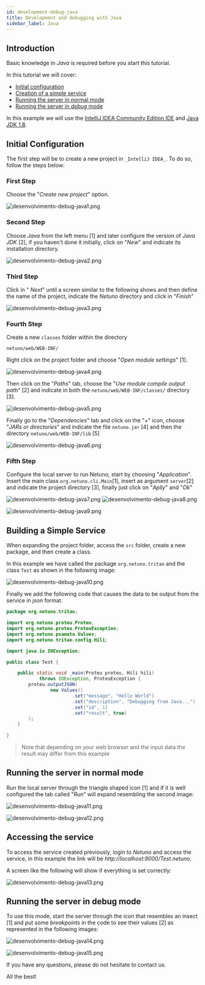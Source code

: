 ```yaml
---
id: development-debug-java
title: Development and debugging with Java
sidebar_label: Java
---
```


## Introduction

Basic knowledge in _Java_  is required before you start this tutorial.

In this tutorial we will cover:

* [Initial configuration](#initial-configuration)
* [Creation of a simple service](#creation-of-a-simple-service)
* [Running the server in normal mode](#running-the-server-in-normal-mode)
* [Running the server in _debug_ mode](#running-the-server-in-debug-mode)

In this example we will use the <a href="https://www.jetbrains.com/idea/download/" target="_blank"> IntelliJ IDEA Community Edition IDE</a> and <a href="http://www.oracle.com/technetwork/java/javase/downloads/jdk8-downloads-2133151.html" target="_blank">Java JDK 1.8</a>.

## Initial Configuration

The first step will be to create a new project in `_IntelliJ IDEA_`. To do so, follow the steps below:

### First Step
Choose the "_Create new project_" option.

![desenvolvimento-debug-java1.png](/docs/assets/desenvolvimento-debug-java1.png)

### Second Step
Choose _Java_ from the left menu [1] and later configure the version of _Java JDK_ [2], if you haven't done it initially, click on "_New_" and indicate its installation directory.

![desenvolvimento-debug-java2.png](/docs/assets/desenvolvimento-debug-java2.png)

### Third Step
Click in " _Next_" until a screen similar to the following shows and then define the name of the project, indicate the _Netuno_ directory and click in "_Finish_"

![desenvolvimento-debug-java3.png](/docs/assets/desenvolvimento-debug-java3.png)

### Fourth Step
Create a new `classes` folder within the directory
```
netuno/web/WEB-INF/
```
Right click on the project folder and choose "_Open module settings_" [1].

![desenvolvimento-debug-java4.png](/docs/assets/desenvolvimento-debug-java4.png)

Then click on the "_Paths_" tab, choose the "_Use module compile output path_" [2] and indicate in both the `netuno/web/WEB-INF/classes/` directory [3].

![desenvolvimento-debug-java5.png](/docs/assets/desenvolvimento-debug-java5.png)

Finally go to the "_Dependencies_" tab and click on the "_+_" icon, choose "_JARs or directories_" and indicate the file `netuno.jar` [4] and then the directory `netuno/web/WEB-INF/lib` [5]

![desenvolvimento-debug-java6.png](/docs/assets/desenvolvimento-debug-java6.png)

### Fifth Step
Configure the local server to run Netuno, start by choosing "_Application_". Insert the main class `org.netuno.cli.Main`[1], insert as argument `server`[2] and indicate the project directory [3], finally just click on "_Aplly_" and "_Ok_"

![desenvolvimento-debug-java7.png](/docs/assets/desenvolvimento-debug-java7.png) ![desenvolvimento-debug-java8.png](/docs/assets/desenvolvimento-debug-java8.png)

![desenvolvimento-debug-java9.png](/docs/assets/desenvolvimento-debug-java9.png)

## Building a Simple Service

When expanding the project folder, access the `src` folder, create a new package, and then create a class.

In this example we have called the package `org.netuno.tritao` and the class `Test` as shown in the following image:

![desenvolvimento-debug-java10.png](/docs/assets/desenvolvimento-debug-java10.png)

Finally we add the following code that causes the data to be output from the service in _json_ format.

```java
package org.netuno.tritao;

import org.netuno.proteu.Proteu;
import org.netuno.proteu.ProteuException;
import org.netuno.psamata.Values;
import org.netuno.tritao.config.Hili;

import java.io.IOException;

public class Test {

    public static void _main(Proteu proteu, Hili hili)
            throws IOException, ProteuException {
        proteu.outputJSON(
                new Values()
                        .set("message", "Hello World")
                        .set("description", "Debugging from Java...")
                        .set("id", 1)
                        .set("result", true)
        );
    }

}
```

> Note that depending on your web browser and the input data the result may differ from this example

## Running the server in normal mode

Run the local server through the triangle shaped icon [1] and if it is well configured the tab called "_Run_" will expand resembling the second image:

![desenvolvimento-debug-java11.png](/docs/assets/desenvolvimento-debug-java11.png)

![desenvolvimento-debug-java12.png](/docs/assets/desenvolvimento-debug-java12.png)

## Accessing the service

To access the service created previously, login to _Netuno_ and access the service, in this example the link will be _http://localhost:9000/Test.netuno_.

A screen like the following will show if everything is set correctly:

![desenvolvimento-debug-java13.png](/docs/assets/desenvolvimento-debug-java13.jpg)

## Running the server in debug mode

To use this mode, start the server through the icon that resembles an insect [1] and put some _breakpoints_ in the code to see their values [2] as represented in the following images:

![desenvolvimento-debug-java14.png](/docs/assets/desenvolvimento-debug-java14.png)

![desenvolvimento-debug-java15.png](/docs/assets/desenvolvimento-debug-java15.png)

If you have any questions, please do not hesitate to contact us.

All the best!

